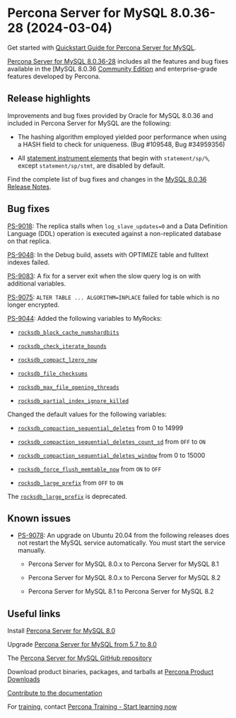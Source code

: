 # Percona Server for MySQL 8.0.36-28 (2024-03-04)

Get started with [Quickstart Guide for Percona Server for MySQL](../quickstart-overview.md).

[Percona Server for MySQL 8.0.36-28](https://www.percona.com/software/mysql-database/percona-server) includes all the features and bug fixes available in the
[MySQL 8.0.36 [Community Edition](https://dev.mysql.com/doc/relnotes/mysql/8.0/en/news-8-0-36.html) and enterprise-grade features developed by Percona.

## Release highlights

Improvements and bug fixes provided by Oracle for MySQL 8.0.36 and included in Percona Server for MySQL are the following:

* The hashing algorithm employed yielded poor performance when using a HASH field to check for uniqueness. (Bug #109548, Bug #34959356)

* All [statement instrument elements] that begin with `statement/sp/%`, except `statement/sp/stmt`, are disabled by default.

Find the complete list of bug fixes and changes in the [MySQL 8.0.36 Release Notes](https://dev.mysql.com/doc/relnotes/mysql/8.0/en/news-8-0-36.html).


##  Bug fixes

[PS-9018]: The replica stalls when `log_slave_updates=0` and a Data Definition Language (DDL) operation is executed against a non-replicated database on that replica.

[PS-9048]: In the Debug build, assets with OPTIMIZE table and fulltext indexes failed.

[PS-9083]: A fix for a server exit when the slow query log is on with additional variables.

[PS-9075]: `ALTER TABLE ... ALGORITHM=INPLACE` failed for table which is no longer encrypted.

[PS-9044]: Added the following variables to MyRocks:

* [`rocksdb_block_cache_numshardbits`](..\variables.html#rocksdb_block_cache_numshardbits)

* [`rocksdb_check_iterate_bounds`](..\variables.html#rocksdb_check_iterate_bounds)

* [`rocksdb_compact_lzero_now`](..\variables.html#rocksdb_compact_lzero_now)

* [`rocksdb_file_checksums`](..\variables.html#rocksdb_file_checksums)

* [`rocksdb_max_file_opening_threads`](..\variables.html#rocksdb_max_file_opening_threads)

* [`rocksdb_partial_index_ignore_killed`](..\variables.html#rocksdb_partial_index_ignore_killed)

Changed the default values for the following variables:

* [`rocksdb_compaction_sequential_deletes`](..\variables.html#rocksdb_compaction_sequential_deletes) from 0 to 14999

* [`rocksdb_compaction_sequential_deletes_count_sd`](..\variables.html#rocksdb_compaction_sequential_deletes_count_sd) from `OFF` to `ON`

* [`rocksdb_compaction_sequential_deletes_window`](..\variables.html#rocksdb_compaction_sequential_deletes_window) from 0 to 15000

* [`rocksdb_force_flush_memtable_now`](..\variables.html#rocksdb_force_flush_memtable_now) from `ON` to `OFF`

* [`rocksdb_large_prefix`](../variables.html#rocksdb_large_prefix) from `OFF` to `ON`

The [`rocksdb_large_prefix`](../variables.html#rocksdb_large_prefix) is deprecated.

## Known issues

* [PS-9078](https://perconadev.atlassian.net/browse/PS-9078): An upgrade on Ubuntu 20.04 from the following releases does not restart the MySQL service automatically. You must start the service manually.

    * Percona Server for MySQL 8.0.x to Percona Server for MySQL 8.1

    * Percona Server for MySQL 8.0.x to Percona Server for MySQL 8.2

    * Percona Server for MySQL 8.1 to Percona Server for MySQL 8.2

## Useful links

Install [Percona Server for MySQL 8.0](https://docs.percona.com/percona-server/8.0/installation.html)

Upgrade [Percona Server for MySQL from 5.7 to 8.0](../upgrade.md)

The [Percona Server for MySQL GitHub repository](https://github.com/percona/percona-server)

Download product binaries, packages, and tarballs at [Percona Product Downloads](https://www.percona.com/downloads)

[Contribute to the documentation](https://github.com/percona/psmysql-docs/blob/8.0/contributing.md)

For [training](https://www.percona.com/training), contact [Percona Training - Start learning now](https://learn.percona.com/contact-me)

[statement instrument elements]: https://dev.mysql.com/doc/refman//8.0/en/performance-schema-instrument-naming.html#performance-schema-statement-instrument-elements

[Signature checking using GNUPG]: https://dev.mysql.com/doc/refman/8.0/en/checking-gpg-signature.html


[PS-9018]: https://perconadev.atlassian.net/browse/PS-9018

[PS-9048]: https://perconadev.atlassian.net/browse/PS-9048

[PS-9083]: https://perconadev.atlassian.net/browse/PS-9083

[PS-9044]: https://perconadev.atlassian.net/browse/PS-9044

[PS-9075]: https://perconadev.atlassian.net/browse/PS-9075


